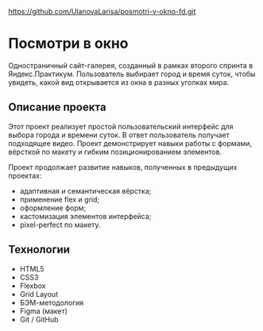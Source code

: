 https://github.com/UlanovaLarisa/posmotri-v-okno-fd.git 
# Посмотри в окно

Одностраничный сайт-галерея, созданный в рамках второго спринта в Яндекс.Практикум. Пользователь выбирает город и время суток, чтобы увидеть, какой вид открывается из окна в разных уголках мира.

##  Описание проекта

Этот проект реализует простой пользовательский интерфейс для выбора города и времени суток. В ответ пользователь получает подходящее видео. Проект демонстрирует навыки работы с формами, вёрсткой по макету и гибким позиционированием элементов.

Проект продолжает развитие навыков, полученных в предыдущих проектах:
- адаптивная и семантическая вёрстка;
- применение flex и grid;
- оформление форм;
- кастомизация элементов интерфейса;
- pixel-perfect по макету.

##  Технологии

- HTML5
- CSS3
- Flexbox
- Grid Layout
- БЭМ-методология
- Figma (макет)
- Git / GitHub
